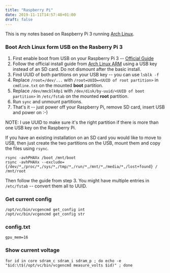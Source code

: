 ```yaml
---
title: "Raspberry Pi"
date: 2019-11-11T14:57:48+01:00
draft: false
---
```

This is my notes based on Raspberry Pi 3 running [Arch Linux](https://archlinuxarm.org/).


### Boot Arch Linux form USB on the Rasberry Pi 3
1. First enable boot from USB on your Raspberry Pi 3 -- [Official Guide](https://www.raspberrypi.org/documentation/hardware/raspberrypi/bootmodes/msd.md)
2. Follow the official install guide from [Arch Linux ARM](https://archlinuxarm.org/platforms/armv8/broadcom/raspberry-pi-3) using a USB key instead of an SD card.
 Do not dismount after the basic install.
3. Find UUID of both partitions on your USB key -- you can use `lsblk -f`
4. Replace `/root=/dev/...` with `/root=UUID=<UUID of root partition>` in `cmdline.txt` on the mounted __boot__ partition.
5. Replace `/dev/mmcblk0p1` with `/dev/disk/by-uuid/<UUID of boot partition>` in `/etc/fstab` on the mounted __root__ partition.
6. Run `sync` and unmount partitions.
7. That's it -- just power off your Raspberry Pi, remove SD card, insert USB and power on :-)

NOTE: I use UUID to make sure it's the right partition if there is more than one USB key on the Raspberry Pi.

If you have an existing installation on an SD card you would like to move to USB, then just create the two partitions on the USB, mount them and copy the files using `rsync`.
~~~~
rsync -avhPHAXx /boot /mnt/boot
rsync -avhPHAXx --exclude={/dev/*,/proc/*,/sys/*,/tmp/*,/run/*,/mnt/*,/media/*,/lost+found} / /mnt/root
~~~~
Then follow the guide from step 3. You might have multiple entries in `/etc/fstab` -- convert them all to UUID.



### Get current config
~~~~
/opt/vc/bin/vcgencmd get_config int
/opt/vc/bin/vcgencmd get_config str
~~~~

### config.txt
~~~~
gpu_mem=16
~~~~

### Show current voltage
~~~~
for id in core sdram_c sdram_i sdram_p ; do echo -e "$id:\t$(/opt/vc/bin/vcgencmd measure_volts $id)" ; done
~~~~
